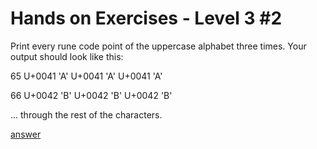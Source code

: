 # Hands on Exercises - Level 3 #2  
   
Print every rune code point of the uppercase alphabet three times. Your output should look like this:

65
  U+0041 'A'
  U+0041 'A'
  U+0041 'A'

66
  U+0042 'B'
  U+0042 'B'
  U+0042 'B'
  
... through the rest of the characters.  
  
[answer](https://play.golang.org/p/-DRL4e60jD)  


